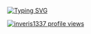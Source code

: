 [![Typing SVG](https://readme-typing-svg.demolab.com?font=Source+Sans+3&size=25&pause=1000&color=F7F7F7&center=true&width=435&lines=MEOW+MEOW+MEOW+MEOW+%3A3)](https://git.io/typing-svg)


[![inveris1337 profile views](https://u8views.com/api/v1/github/profiles/216375641/views/day-week-month-total-count.svg)](https://u8views.com/github/inveris1337)
